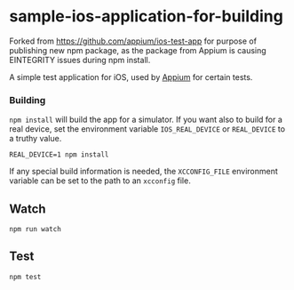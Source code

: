 # sample-ios-application-for-building

Forked from https://github.com/appium/ios-test-app for purpose of publishing new npm package, as the package from Appium is causing EINTEGRITY issues during npm install.


A simple test application for iOS, used by [Appium](https://github.com/appium/appium) for certain tests.

### Building

`npm install` will build the app for a simulator. If you want also to build for
a real device, set the environment variable `IOS_REAL_DEVICE` or `REAL_DEVICE`
to a truthy value.

```
REAL_DEVICE=1 npm install
```

If any special build information is needed, the `XCCONFIG_FILE` environment
variable can be set to the path to an `xcconfig` file.

## Watch

```
npm run watch
```

## Test

```
npm test
```
